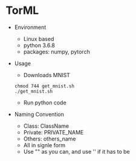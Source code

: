 # TorML

* Environment
    * Linux based
    * python 3.6.8
    * packages: numpy, pytorch

* Usage
    * Downloads MNIST
    ```
    chmod 744 get_mnist.sh
    ./get_mnist.sh
    ```

    * Run python code

* Naming Convention
    * Class: ClassName
    * Private: PRIVATE_NAME
    * Others: others_name
    * All in signle form
    * Use "" as you can, and use '' if it has to be